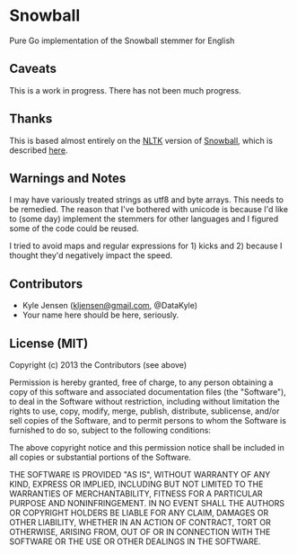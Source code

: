 Snowball
========

Pure Go implementation of the Snowball stemmer for English

## Caveats

This is a work in progress.  There has not been much progress.

## Thanks

This is based almost entirely on the [NLTK](http://nltk.org/)
version of
[Snowball](https://raw.github.com/nltk/nltk/master/nltk/stem/snowball.py),
which is described [here](http://snowball.tartarus.org/algorithms/english/stemmer.html).

## Warnings and Notes

I may have variously treated strings as utf8 and byte arrays.  This needs
to be remedied.  The reason that I've bothered with unicode is because
I'd like to (some day) implement the stemmers for other languages and 
I figured some of the code could be reused.

I tried to avoid maps and regular expressions for 1) kicks and 2) because
I thought they'd negatively impact the speed.


## Contributors

* Kyle Jensen (kljensen@gmail.com, @DataKyle)
* Your name here should be here, seriously.

## License (MIT)

Copyright (c) 2013 the Contributors (see above)

Permission is hereby granted, free of charge, to any person obtaining
a copy of this software and associated documentation files (the
"Software"), to deal in the Software without restriction, including
without limitation the rights to use, copy, modify, merge, publish,
distribute, sublicense, and/or sell copies of the Software, and to
permit persons to whom the Software is furnished to do so, subject to
the following conditions:

The above copyright notice and this permission notice shall be
included in all copies or substantial portions of the Software.

THE SOFTWARE IS PROVIDED "AS IS", WITHOUT WARRANTY OF ANY KIND,
EXPRESS OR IMPLIED, INCLUDING BUT NOT LIMITED TO THE WARRANTIES OF
MERCHANTABILITY, FITNESS FOR A PARTICULAR PURPOSE AND NONINFRINGEMENT.
IN NO EVENT SHALL THE AUTHORS OR COPYRIGHT HOLDERS BE LIABLE FOR ANY
CLAIM, DAMAGES OR OTHER LIABILITY, WHETHER IN AN ACTION OF CONTRACT,
TORT OR OTHERWISE, ARISING FROM, OUT OF OR IN CONNECTION WITH THE
SOFTWARE OR THE USE OR OTHER DEALINGS IN THE SOFTWARE.